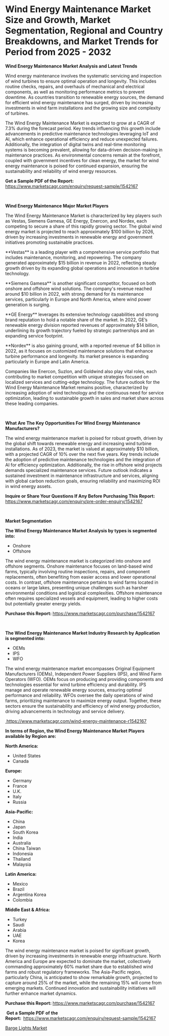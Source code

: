 <p><h1>Wind Energy Maintenance Market Size and Growth, Market Segmentation, Regional and Country Breakdowns, and Market Trends for Period from 2025 -  2032</h1></p><p><strong>Wind Energy Maintenance Market Analysis and Latest Trends</strong></p>
<p><p>Wind energy maintenance involves the systematic servicing and inspection of wind turbines to ensure optimal operation and longevity. This includes routine checks, repairs, and overhauls of mechanical and electrical components, as well as monitoring performance metrics to prevent downtime. As countries transition to renewable energy sources, the demand for efficient wind energy maintenance has surged, driven by increasing investments in wind farm installations and the growing size and complexity of turbines.</p><p>The Wind Energy Maintenance Market is expected to grow at a CAGR of 7.3% during the forecast period. Key trends influencing this growth include advancements in predictive maintenance technologies leveraging IoT and AI, which enhance operational efficiency and reduce unexpected failures. Additionally, the integration of digital twins and real-time monitoring systems is becoming prevalent, allowing for data-driven decision-making in maintenance practices. As environmental concerns remain at the forefront, coupled with government incentives for clean energy, the market for wind energy maintenance is poised for continued expansion, ensuring the sustainability and reliability of wind energy resources.</p></p>
<p><strong>Get a Sample PDF of the Report:&nbsp;</strong> <a href="https://www.marketscagr.com/enquiry/request-sample/1542167?utm_campaign=1999&utm_medium=2&utm_source=Github&utm_content=ia&utm_term=13022025&utm_id=wind-energy-maintenance">https://www.marketscagr.com/enquiry/request-sample/1542167</a></p>
<p>&nbsp;</p>
<p><strong>Wind Energy Maintenance Major Market Players</strong></p>
<p><p>The Wind Energy Maintenance Market is characterized by key players such as Vestas, Siemens Gamesa, GE Energy, Enercon, and Nordex, each competing to secure a share of this rapidly growing sector. The global wind energy market is projected to reach approximately $100 billion by 2026, driven by increasing investments in renewable energy and government initiatives promoting sustainable practices.</p><p>**Vestas** is a leading player with a comprehensive service portfolio that includes maintenance, monitoring, and repowering. The company generated approximately $15 billion in revenue in 2022, reflecting steady growth driven by its expanding global operations and innovation in turbine technology.</p><p>**Siemens Gamesa** is another significant competitor, focused on both onshore and offshore wind solutions. The company's revenue reached around $10 billion in 2022, with strong demand for its maintenance services, particularly in Europe and North America, where wind power generation is surging.</p><p>**GE Energy** leverages its extensive technology capabilities and strong brand reputation to hold a notable share of the market. In 2022, GE’s renewable energy division reported revenues of approximately $14 billion, underlining its growth trajectory fueled by strategic partnerships and an expanding service footprint.</p><p>**Nordex** is also gaining ground, with a reported revenue of $4 billion in 2022, as it focuses on customized maintenance solutions that enhance turbine performance and longevity. Its market presence is expanding particularly in Europe and Latin America.</p><p>Companies like Enercon, Suzlon, and Goldwind also play vital roles, each contributing to market competition with unique strategies focused on localized services and cutting-edge technology. The future outlook for the Wind Energy Maintenance Market remains positive, characterized by increasing adoption of wind technology and the continuous need for service optimization, leading to sustainable growth in sales and market share across these leading companies.</p></p>
<p>&nbsp;</p>
<p><strong>What Are The Key Opportunities For Wind Energy Maintenance Manufacturers?</strong></p>
<p><p>The wind energy maintenance market is poised for robust growth, driven by the global shift towards renewable energy and increasing wind turbine installations. As of 2023, the market is valued at approximately $10 billion, with a projected CAGR of 10% over the next five years. Key trends include the adoption of predictive maintenance technologies and the integration of AI for efficiency optimization. Additionally, the rise in offshore wind projects demands specialized maintenance services. Future outlook indicates a sustained investment in maintenance infrastructure and services, aligning with global carbon reduction goals, ensuring reliability and maximizing ROI in wind energy assets.</p></p>
<p><strong>Inquire or Share Your Questions If Any Before Purchasing This Report:</strong> <a href="https://www.marketscagr.com/enquiry/pre-order-enquiry/1542167?utm_campaign=1999&utm_medium=2&utm_source=Github&utm_content=ia&utm_term=13022025&utm_id=wind-energy-maintenance">https://www.marketscagr.com/enquiry/pre-order-enquiry/1542167</a></p>
<p>&nbsp;</p>
<p><strong>Market Segmentation</strong></p>
<p><strong>The Wind Energy Maintenance Market Analysis by types is segmented into:</strong></p>
<p><ul><li>Onshore</li><li>Offshore</li></ul></p>
<p><p>The wind energy maintenance market is categorized into onshore and offshore segments. Onshore maintenance focuses on land-based wind farms, typically involving routine inspections, repairs, and component replacements, often benefiting from easier access and lower operational costs. In contrast, offshore maintenance pertains to wind farms located in oceans or large lakes, presenting unique challenges such as harsher environmental conditions and logistical complexities. Offshore maintenance often requires specialized vessels and equipment, leading to higher costs but potentially greater energy yields.</p></p>
<p><strong>Purchase this Report:&nbsp;</strong><a href="https://www.marketscagr.com/purchase/1542167?utm_campaign=1999&utm_medium=2&utm_source=Github&utm_content=ia&utm_term=13022025&utm_id=wind-energy-maintenance">https://www.marketscagr.com/purchase/1542167</a></p>
<p>&nbsp;</p>
<p><strong>The Wind Energy Maintenance Market Industry Research by Application is segmented into:</strong></p>
<p><ul><li>OEMs</li><li>IPS</li><li>WFO</li></ul></p>
<p><p>The wind energy maintenance market encompasses Original Equipment Manufacturers (OEMs), Independent Power Suppliers (IPS), and Wind Farm Operators (WFO). OEMs focus on producing and providing components and technologies essential for wind turbine efficiency and durability. IPS manage and operate renewable energy sources, ensuring optimal performance and reliability. WFOs oversee the daily operations of wind farms, prioritizing maintenance to maximize energy output. Together, these sectors ensure the sustainability and efficiency of wind energy production, driving advancements in technology and service delivery.</p></p>
<p><a href="https://www.marketscagr.com/wind-energy-maintenance-r1542167?utm_campaign=1999&utm_medium=2&utm_source=Github&utm_content=ia&utm_term=13022025&utm_id=wind-energy-maintenance">&nbsp;https://www.marketscagr.com/wind-energy-maintenance-r1542167</a></p>
<p><strong>In terms of Region, the Wind Energy Maintenance Market Players available by Region are:</strong></p>
<p>
    <p> <strong> North America: </strong>
        <ul>
            <li>United States</li>
            <li>Canada</li>
        </ul>
        </p> 
    <p> <strong> Europe: </strong>
        <ul>
            <li>Germany</li>
            <li>France</li>
            <li>U.K.</li>
            <li>Italy</li>
            <li>Russia</li>
        </ul>
        </p> 
    <p> <strong> Asia-Pacific: </strong>
        <ul>
            <li>China</li>
            <li>Japan</li>
            <li>South Korea</li>
            <li>India</li>
            <li>Australia</li>
            <li>China Taiwan</li>
            <li>Indonesia</li>
            <li>Thailand</li>
            <li>Malaysia</li>
        </ul>
        </p> 
    <p> <strong> Latin America: </strong>
        <ul>
            <li>Mexico</li>
            <li>Brazil</li>
            <li>Argentina Korea</li>
            <li>Colombia</li>
        </ul>
        </p> 
    <p> <strong> Middle East & Africa: </strong>
        <ul>
            <li>Turkey</li>
            <li>Saudi</li>
            <li>Arabia</li>
            <li>UAE</li>
            <li>Korea</li>
        </ul>
    </p>
    </p>
<p><p>The wind energy maintenance market is poised for significant growth, driven by increasing investments in renewable energy infrastructure. North America and Europe are expected to dominate the market, collectively commanding approximately 60% market share due to established wind farms and robust regulatory frameworks. The Asia-Pacific region, particularly China, is anticipated to show remarkable growth, projected to capture around 25% of the market, while the remaining 15% will come from emerging markets. Continued innovation and sustainability initiatives will further enhance market dynamics.</p></p>
<p><strong>Purchase this Report: </strong><a href="https://www.marketscagr.com/purchase/1542167?utm_campaign=1999&utm_medium=2&utm_source=Github&utm_content=ia&utm_term=13022025&utm_id=wind-energy-maintenance">https://www.marketscagr.com/purchase/1542167</a></p>
<p>&nbsp;<strong>Get a Sample PDF of the Report:&nbsp;&nbsp;</strong><a href="https://www.marketscagr.com/enquiry/request-sample/1542167?utm_campaign=1999&utm_medium=2&utm_source=Github&utm_content=ia&utm_term=13022025&utm_id=wind-energy-maintenance">https://www.marketscagr.com/enquiry/request-sample/1542167</a></p>
<p><strong></strong></p>
<p><p><a href="https://github.com/tamvrosiya/Market-Research-Report-List-6/blob/main/barge-lights-market.md?utm_campaign=1999&utm_medium=2&utm_source=Github&utm_content=ia&utm_term=13022025&utm_id=wind-energy-maintenance">Barge Lights Market</a></p></p>